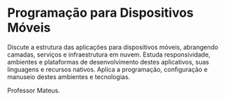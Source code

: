 # Programação para Dispositivos Móveis

Discute a estrutura das aplicações para dispositivos móveis, abrangendo camadas, serviços e infraestrutura em nuvem. Estuda responsividade, ambientes e plataformas de desenvolvimento destes aplicativos, suas linguagens e recursos nativos. Aplica a programação, configuração e manuseio destes ambientes e tecnologias.

Professor Mateus.
